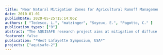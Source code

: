 ```yaml
---
title: "Near Natural Mitigation Zones for Agricultural Runoff Management to Protect Drinking Water Supplies: A French-German-US research collaboration."
date: 2010-01-01
publishDate: 2020-05-25T15:14:06Z
authors: [ "Tedesco, L.", "matzinger", "Soyeux, E.", "Pagotto, C." ]
publication_types: ["0"]
abstract: "The AQUISAFE research project aims at mitigation of diffuse pollution from agricultural sources to protect surface water resources. The project has several objectives including optimizing system-analytical tools for the planning and implementation of mitigation zones, demonstrating the effectiveness of mitigation zones in international case studies in the US Midwest and Brittany, France and developing recommendations for the implementation of near-natural mitigation zones, which are efficient in attenuating nutrients and selected pesticides. A series of different types of mitigation systems, including constructed wetlands and reactive trenches are being constructed in 2010 at identified agricultural sites in France and the USA. A preliminary monitoring of a drainage-fed surface flow wetland showed good nitrate retention when water infiltrated or had significant residence times, but no discernable effect during major storm events. As a result, future designs aim at higher reaction times by adapting size of end-of-drainage solutions to expected flows and by developing new mitigation systems for existing drainage ditches. Moreover, reaction rates are improved by forming favourable conditions for underground passage and by addition of organic carbon sources, such as straw or wood chips.  Whereas nutrients are the focus for the field sites in France, both nutrients and atrazine are the focus in the US. Reactive trenches are being tested for pesticide retention at laboratory and technical scale at the experimental field of the German Federal Environment Agency. In the latter experiments, Bentazon and Atrazine are used as test substances, given their relevance for European and US surface waters, respectivelyseveral objectives including optimizing system-analytical tools for the planning and implementation of mitigation zones, demonstrating the effectiveness of mitigation zones in international case studies in the US Midwest and Brittany, France, and developing recommendations for the implementation of near-natural mitigation zones, which are efficient in attenuating nutrients and selected pesticides. A series of different types of mitigation systems, including constructed wetlands and reactive trenches are being constructed in 2010 at identified agricultural sites in France and the USA. A preliminary monitoring of a drainage-fed surface flow wetland showed good nitrate retention when water infiltrated or had significant residence times, but no discernable effect during major storm events. As a result, future designs aim at higher reaction times by adapting size of end-of-drainage solutions to expected flows and by developing new mitigation systems for existing drainage ditches. Moreover, reaction rates are improved by forming favourable conditions for underground passage and by addition of organic carbon sources, such as straw or wood chips.  Whereas nutrients are the focus for the field sites in France, both nutrients and atrazine are the focus in the US. Reactive trenches are being tested for pesticide retention at laboratory and technical scale at the experimental field of the German Federal Environment Agency. In the latter experiments, Bentazon and Atrazine are used as test substances, given their relevance for European and US surface waters, respectively."
featured: false
publication: "*West Lafayette Symposium, USA*"
projects: ["aquisafe-2"]
---
```


